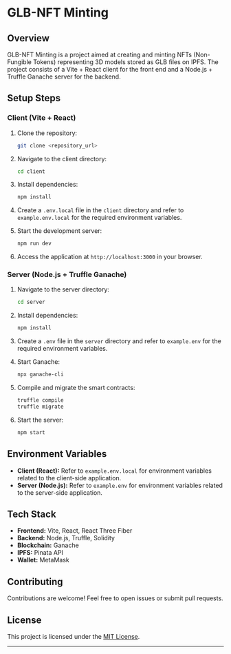 # GLB-NFT Minting

## Overview

GLB-NFT Minting is a project aimed at creating and minting NFTs (Non-Fungible Tokens) representing 3D models stored as GLB files on IPFS. The project consists of a Vite + React client for the front end and a Node.js + Truffle Ganache server for the backend.

## Setup Steps

### Client (Vite + React)

1. Clone the repository:
   ```bash
   git clone <repository_url>
   ```

2. Navigate to the client directory:
   ```bash
   cd client
   ```

3. Install dependencies:
   ```bash
   npm install
   ```

4. Create a `.env.local` file in the `client` directory and refer to `example.env.local` for the required environment variables.

5. Start the development server:
   ```bash
   npm run dev
   ```

6. Access the application at `http://localhost:3000` in your browser.

### Server (Node.js + Truffle Ganache)

1. Navigate to the server directory:
   ```bash
   cd server
   ```

2. Install dependencies:
   ```bash
   npm install
   ```

3. Create a `.env` file in the `server` directory and refer to `example.env` for the required environment variables.

4. Start Ganache:
   ```bash
   npx ganache-cli
   ```

5. Compile and migrate the smart contracts:
   ```bash
   truffle compile
   truffle migrate
   ```

6. Start the server:
   ```bash
   npm start
   ```

## Environment Variables

- **Client (React):** Refer to `example.env.local` for environment variables related to the client-side application.
- **Server (Node.js):** Refer to `example.env` for environment variables related to the server-side application.

## Tech Stack

- **Frontend:** Vite, React, React Three Fiber
- **Backend:** Node.js, Truffle, Solidity
- **Blockchain:** Ganache
- **IPFS:** Pinata API
- **Wallet:** MetaMask

## Contributing

Contributions are welcome! Feel free to open issues or submit pull requests.

## License

This project is licensed under the [MIT License](LICENSE).

---
